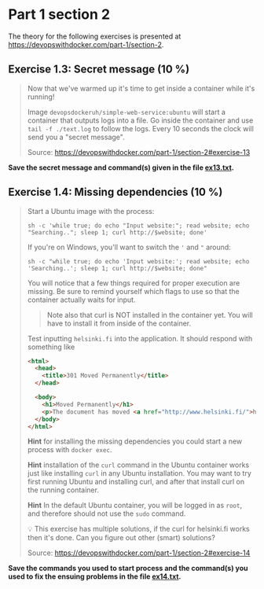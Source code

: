 # Part 1 section 2

The theory for the following exercises is presented at https://devopswithdocker.com/part-1/section-2.


## Exercise 1.3: Secret message (10 %)

> Now that we've warmed up it's time to get inside a container while it's running!
>
> Image `devopsdockeruh/simple-web-service:ubuntu` will start a container that outputs logs into a file.
> Go inside the container and use `tail -f ./text.log` to follow the logs.
> Every 10 seconds the clock will send you a "secret message".
>
> Source: https://devopswithdocker.com/part-1/section-2#exercise-13

**Save the secret message and command(s) given in the file [ex13.txt](./ex13.txt).**


## Exercise 1.4: Missing dependencies (10 %)

> Start a Ubuntu image with the process:
>
> ```
> sh -c 'while true; do echo "Input website:"; read website; echo "Searching.."; sleep 1; curl http://$website; done'
> ```
>
> If you're on Windows, you'll want to switch the `'` and `"` around:
>
> ```
> sh -c "while true; do echo 'Input website:'; read website; echo 'Searching..'; sleep 1; curl http://$website; done"
> ```
>
> You will notice that a few things required for proper execution are missing. Be sure to remind yourself which flags to use so that the container actually waits for input.
>
> > Note also that curl is NOT installed in the container yet. You will have to install it from inside of the container.
>
> Test inputting `helsinki.fi` into the application. It should respond with something like
>
> ```html
> <html>
>   <head>
>     <title>301 Moved Permanently</title>
>   </head>
>
>   <body>
>     <h1>Moved Permanently</h1>
>     <p>The document has moved <a href="http://www.helsinki.fi/">here</a>.</p>
>   </body>
> </html>
> ```
>
>
> **Hint** for installing the missing dependencies you could start a new process with `docker exec`.
>
> **Hint** installation of the `curl` command in the Ubuntu container works just like installing `curl` in any Ubuntu installation. You may want to try first running Ubuntu and installing curl, and after that install curl on the running container.
>
> **Hint** In the default Ubuntu container, you will be logged in as `root`, and therefore should not use the `sudo` command.
>
> 💡 This exercise has multiple solutions, if the curl for helsinki.fi works then it's done. Can you figure out other (smart) solutions?
>
> Source: https://devopswithdocker.com/part-1/section-2#exercise-14

**Save the commands you used to start process and the command(s) you used to fix the ensuing problems in the file [ex14.txt](./ex14.txt).**
